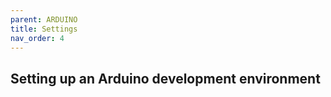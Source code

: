 ```yaml
---
parent: ARDUINO
title: Settings
nav_order: 4
---
```

 

 Setting up an Arduino development environment
--------------------------------------------------------------------------------

